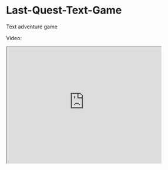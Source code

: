 # Last-Quest-Text-Game
Text adventure game

Video:

<iframe width="420" height="315"
src="http://www.youtube.com/embed/UljR8H1xdv8">
</iframe>
